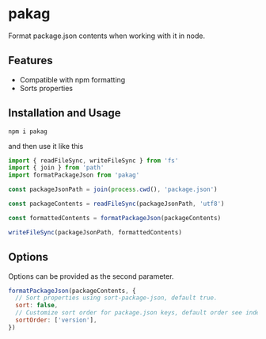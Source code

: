 # pakag

Format package.json contents when working with it in node.

## Features

- Compatible with npm formatting
- Sorts properties

## Installation and Usage

```
npm i pakag
```

and then use it like this

```js
import { readFileSync, writeFileSync } from 'fs'
import { join } from 'path'
import formatPackageJson from 'pakag'

const packageJsonPath = join(process.cwd(), 'package.json')

const packageContents = readFileSync(packageJsonPath, 'utf8')

const formattedContents = formatPackageJson(packageContents)

writeFileSync(packageJsonPath, formattedContents)
```

## Options

Options can be provided as the second parameter.

```js
formatPackageJson(packageContents, {
  // Sort properties using sort-package-json, default true.
  sort: false,
  // Customize sort order for package.json keys, default order see index.js.
  sortOrder: ['version'],
})
```

